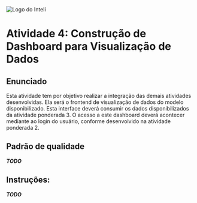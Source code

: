 <img src="../assets/logo-inteli.png" alt="Logo do Inteli"/>

# Atividade 4: Construção de Dashboard para Visualização de Dados

## Enunciado

Esta atividade tem por objetivo realizar a integração das demais atividades desenvolvidas. Ela será o frontend de visualização de dados do modelo disponibilizado. Esta interface deverá consumir os dados disponibilizados da atividade ponderada 3. O acesso a este dashboard deverá acontecer mediante ao login do usuário, conforme desenvolvido na atividade ponderada 2.

## Padrão de qualidade

***TODO***

## Instruções:

***TODO***

